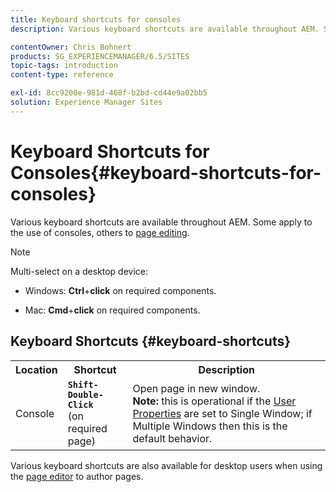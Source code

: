 ```yaml
---
title: Keyboard shortcuts for consoles
description: Various keyboard shortcuts are available throughout AEM. Some apply to the use of consoles, others to page editing.

contentOwner: Chris Bohnert
products: SG_EXPERIENCEMANAGER/6.5/SITES
topic-tags: introduction
content-type: reference

exl-id: 8cc9200e-981d-468f-b2bd-cd44e9a02bb5
solution: Experience Manager Sites
---
```

# Keyboard Shortcuts for Consoles{#keyboard-shortcuts-for-consoles}

Various keyboard shortcuts are available throughout AEM. Some apply to the use of consoles, others to [page editing](/help/sites-classic-ui-authoring/classic-page-author-keyboard-shortcuts.md).

>[!NOTE]
>
>Multi-select on a desktop device:
>
>* Windows: **Ctrl**+**click** on required components.
>
>* Mac: **Cmd**+**click** on required components.
>

## Keyboard Shortcuts {#keyboard-shortcuts}

<table>
 <tbody>
  <tr>
   <th>Location</th>
   <th>Shortcut</th>
   <th>Description</th>
  </tr>
  <tr>
   <td>Console</td>
   <td><strong><code>Shift-Double-Click</code></strong><br /> (on required page)</td>
   <td>Open page in new window.<br /> <strong>Note:</strong> this is operational if the <a href="/help/sites-classic-ui-authoring/author-env-user-props.md">User Properties</a> are set to Single Window; if Multiple Windows then this is the default behavior.</td>
  </tr>
 </tbody>
</table>

Various keyboard shortcuts are also available for desktop users when using the [page editor](/help/sites-classic-ui-authoring/classic-page-author-keyboard-shortcuts.md) to author pages.
